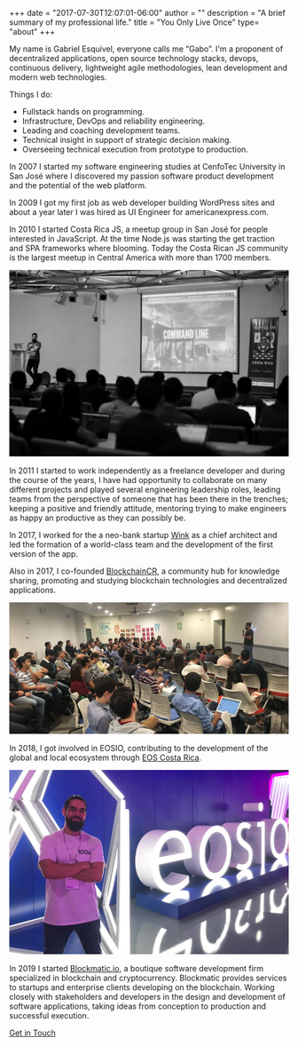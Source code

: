 +++
date = "2017-07-30T12:07:01-06:00"
author = ""
description = "A brief summary of my professional life."
title = "You Only Live Once"
type= "about"
+++

My name is Gabriel Esquivel, everyone calls me “Gabo”. I'm a proponent of decentralized applications, open source technology stacks, devops, continuous delivery, lightweight agile methodologies, lean development and modern web technologies.

Things I do:

- Fullstack hands on programming.
- Infrastructure, DevOps and reliability engineering.
- Leading and coaching development teams.
- Technical insight in support of strategic decision making.
- Overseeing technical execution from prototype to production.

In 2007 I started my software engineering studies at CenfoTec University in San José where I discovered my passion software product development and the potential of the web platform.

In 2009 I got my first job as web developer building WordPress sites and about a year later I was hired as UI Engineer for americanexpress.com.

In 2010 I started Costa Rica JS, a meetup group in San José for people interested in JavaScript. At the time Node.js was starting the get traction and SPA frameworks where blooming. Today the Costa Rican JS community is the largest meetup in Central America with more than 1700 members.

<div class="center-align-wrapper">
  <img alt="command line" src="/img/bio/gaboesquivel-speaker.jpg"  />
</div>

In 2011 I started to work independently as a freelance developer and during the course of the years, I have had opportunity to collaborate on many different projects and played several engineering leadership roles, leading teams from the perspective of someone that has been there in the trenches; keeping a positive and friendly attitude, mentoring trying to make engineers as happy an productive as they can possibly be.

In 2017, I worked for the a neo-bank startup <a href="https://holawink.com" target="_blank">Wink</a> as a chief architect and led the formation of a world-class team and the development of the first version of the app.

Also in 2017, I co-founded <a href="https://blockchaincr.com" target="_blank">BlockchainCR</a>,  a community hub for knowledge sharing, promoting and studying blockchain technologies and decentralized applications. 

<div class="center-align-wrapper">
  <img alt="blockchain costa rica" src="/img/2018/06/blockchain-costa-rica.jpg"  />
</div>

In 2018, I got involved in EOSIO, contributing to the development of the global and local ecosystem through [EOS Costa Rica](https://github.com/eoscostarica).</p>

<div class="center-align-wrapper">
  <img alt="eosio" src="/img/bio/gaboesquivel-eosio.jpg"  />
</div>

In 2019 I started <a href="https://blockmatic.io" target="_blank">Blockmatic.io</a>, a boutique software development firm specialized in blockchain and cryptocurrency. Blockmatic provides services to startups and enterprise clients developing on the blockchain.  Working closely with stakeholders and developers in the design and development of software applications, taking ideas from conception to production and successful execution.</p>


[Get in Touch](/contact)


